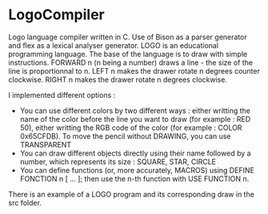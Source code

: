 # LogoCompiler
Logo language compiler written in C. Use of Bison as a parser generator and flex as a lexical analyser generator. LOGO is an educational programming language.
The base of the language is to draw with simple instructions. FORWARD n (n being a number) draws a line - the size of the line is proportionnal to n. LEFT n makes the drawer rotate n degrees counter clockwise. RIGHT n makes the drawer rotate n degrees clockwise.

I implemented different options : 
- You can use different colors by two different ways : either writting the name of the color before the line you want to draw (for example : RED 50), either writting the RGB code of the color (for example : COLOR 0x65CFDB). To move the pencil without DRAWING, you can use TRANSPARENT
- You can draw different objects directly using their name followed by a number, which represents its size : SQUARE, STAR, CIRCLE
- You can define functions (or, more accurately, MACROS) using DEFINE FONCTION n [ ... ]; then use the n-th function with USE FUNCTION n.

There is an example of a LOGO program and its corresponding draw in the src folder.
